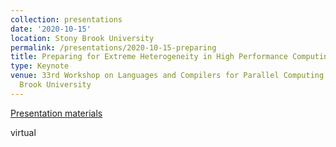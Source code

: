 ```yaml
---
collection: presentations
date: '2020-10-15'
location: Stony Brook University
permalink: /presentations/2020-10-15-preparing
title: Preparing for Extreme Heterogeneity in High Performance Computing
type: Keynote
venue: 33rd Workshop on Languages and Compilers for Parallel Computing (LCPC), Stony
  Brook University
---
```


[Presentation materials](https://lcpc2020.cs.stonybrook.edu/program)

virtual
